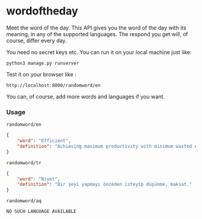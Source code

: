 # wordoftheday
Meet the word of the day. This API gives you the word of the day with its meaning, in any of the supported languages.
The respond you get will, of course, differ every day.

You need no secret keys etc.
You can run it on your local machine just like:

`python3 manage.py runserver`

Test it on your browser like :

`http://localhost:8000/randomword/en`

You can, of course, add more words and languages if you want.

### Usage

`randomword/en`
```json
{
	"word": "Efficient",
	"definition": "Achieving maximum productivity with minimum wasted effort or expense."
}
```

`randomword/tr`
```json
{
	"word": "Niyet",
	"definition": "Bir şeyi yapmayı önceden isteyip düşünme, maksat."
}
```
`randomword/aq`
```
NO SUCH LANGUAGE AVAILABLE
```
